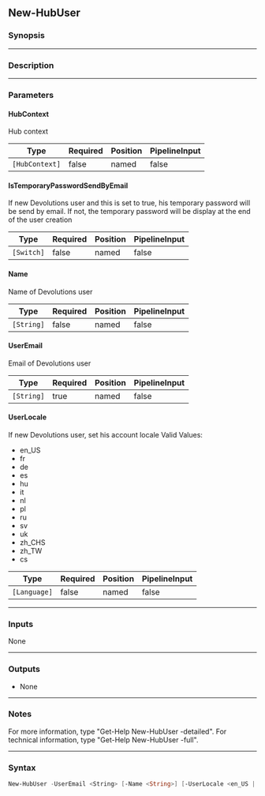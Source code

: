 New-HubUser
-----------

### Synopsis

---

### Description

---

### Parameters
#### **HubContext**
Hub context

|Type          |Required|Position|PipelineInput|
|--------------|--------|--------|-------------|
|`[HubContext]`|false   |named   |false        |

#### **IsTemporaryPasswordSendByEmail**
If new Devolutions user and this is set to true, his temporary password will be send by email. If not, the temporary password will be display at the end of the user creation

|Type      |Required|Position|PipelineInput|
|----------|--------|--------|-------------|
|`[Switch]`|false   |named   |false        |

#### **Name**
Name of Devolutions user

|Type      |Required|Position|PipelineInput|
|----------|--------|--------|-------------|
|`[String]`|false   |named   |false        |

#### **UserEmail**
Email of Devolutions user

|Type      |Required|Position|PipelineInput|
|----------|--------|--------|-------------|
|`[String]`|true    |named   |false        |

#### **UserLocale**
If new Devolutions user, set his account locale
Valid Values:

* en_US
* fr
* de
* es
* hu
* it
* nl
* pl
* ru
* sv
* uk
* zh_CHS
* zh_TW
* cs

|Type        |Required|Position|PipelineInput|
|------------|--------|--------|-------------|
|`[Language]`|false   |named   |false        |

---

### Inputs
None

---

### Outputs
* None

---

### Notes
For more information, type "Get-Help New-HubUser -detailed". For technical information, type "Get-Help New-HubUser -full".

---

### Syntax
```PowerShell
New-HubUser -UserEmail <String> [-Name <String>] [-UserLocale <en_US | fr | de | es | hu | it | nl | pl | ru | sv | uk | zh_CHS | zh_TW | cs>] [-IsTemporaryPasswordSendByEmail] [-HubContext <HubContext>] [<CommonParameters>]
```
